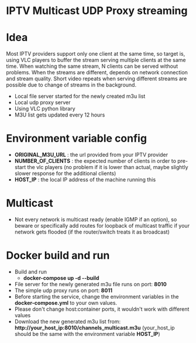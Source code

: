 # IPTV Multicast UDP Proxy streaming

# Idea
Most IPTV providers support only one client at the same time, so target is, using VLC players to buffer the stream serving multiple clients at the same time. When watching the same stream, N clients can be served without problems. When the streams are different, depends on network connection and stream quality. Short video repeats when serving different streams are possible due to change of streams in the background.

- Local file server started for the newly created m3u list
- Local udp proxy server
- Using VLC python library
- M3U list gets updated every 12 hours

# Environment variable config
- **ORIGINAL_M3U_URL** : the url provided from your IPTV provider
- **NUMBER_OF_CLIENTS** : the expected number of clients in order to pre-start the vlc players (no problem if it is lower than actual, maybe slightly slower response for the additional clients)
- **HOST_IP** : the local IP address of the machine running this

# Multicast
- Not every network is multicast ready (enable IGMP if an option), so beware or specifically add routes for loopback of multicast traffic if your network gets flooded (if the router/switch treats it as broadcast)

# Docker build and run

- Build and run
    - **docker-compose up -d --build**
- File server for the newly generated m3u file runs on port: **8010**
- The simple udp proxy runs on port: **8011**
- Before starting the service, change the environment variables in the **docker-compose.yml** to your own values.
- Please don't change host:container ports, it wouldn't work with different values
- Download the new generated m3u list from: **http://your_host_ip:8010/channels_multicast.m3u** (your_host_ip should be the same with the environment variable **HOST_IP**)

